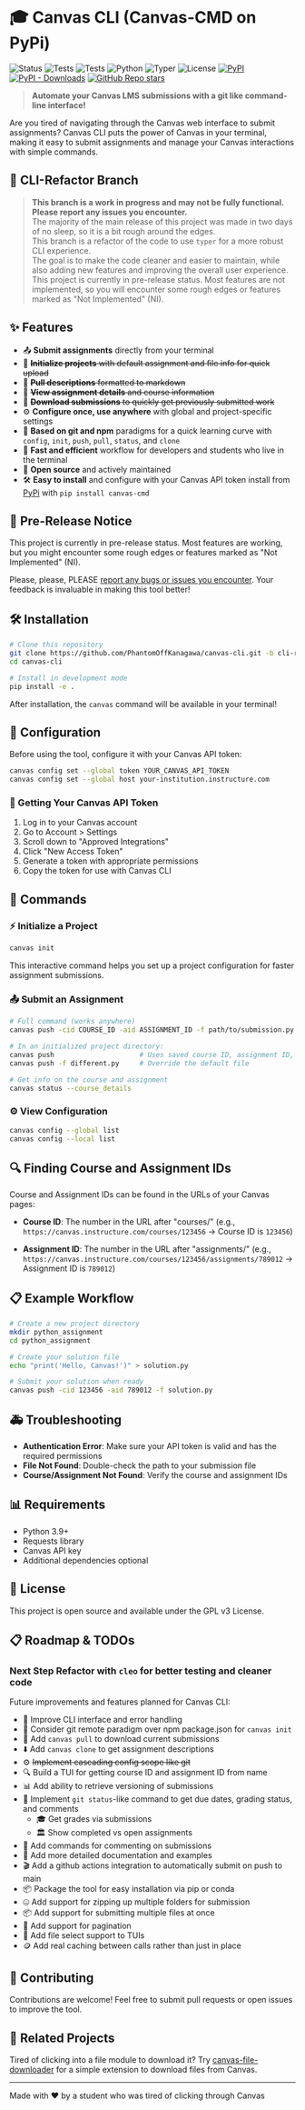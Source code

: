 # 🎓 Canvas CLI (Canvas-CMD on PyPi)

![Status](https://img.shields.io/badge/Status-Pre--Release-yellow?style=for-the-badge&logo=github)
![Tests](https://img.shields.io/github/actions/workflow/status/PhantomOffKanagawa/canvas-cli/run-tests.yml?style=for-the-badge&branch=main&label=Main&logo=pytest)
![Tests](https://img.shields.io/github/actions/workflow/status/PhantomOffKanagawa/canvas-cli/run-tests.yml?style=for-the-badge&logo=pytest)
![Python](https://img.shields.io/badge/Python-3.6+-blue?style=for-the-badge&logo=python)
![Typer](https://img.shields.io/badge/Typer-black.svg?style=for-the-badge&logo=FastAPI&logoColor=000000&labelColor=e6e6e6)
![License](https://img.shields.io/badge/License-GPLv3-green?style=for-the-badge)
[![PyPI](https://img.shields.io/pypi/v/canvas-cmd?style=for-the-badge&logo=pypi)](https://pypi.org/project/canvas-cmd/)
[![PyPI - Downloads](https://img.shields.io/pypi/dm/canvas-cmd?style=for-the-badge&logo=pypi)](https://pypi.org/project/canvas-cmd/)
[![GitHub Repo stars](https://img.shields.io/github/stars/PhantomOffKanagawa/canvas-cli?style=for-the-badge&logo=github)](https://github.com/PhantomOffKanagawa/canvas-cli)

> **Automate your Canvas LMS submissions with a git like command-line interface!**

Are you tired of navigating through the Canvas web interface to submit assignments? Canvas CLI puts the power of Canvas in your terminal, making it easy to submit assignments and manage your Canvas interactions with simple commands.

## 🌿 CLI-Refactor Branch
> **This branch is a work in progress and may not be fully functional.** \
> **Please report any issues you encounter.** \
> The majority of the main release of this project was made in two days of no sleep, so it is a bit rough around the edges. \
> This branch is a refactor of the code to use `typer` for a more robust CLI experience. \
> The goal is to make the code cleaner and easier to maintain, while also adding new features and improving the overall user experience. \
> This project is currently in pre-release status. Most features are not implemented, so you will encounter some rough edges or features marked as "Not Implemented" (NI).

## ✨ Features

- 📤 **Submit assignments** directly from your terminal
- 🔄 ~~**Initialize projects** with default assignment and file info for quick upload~~
- 🔽 ~~**Pull descriptions** formatted to markdown~~
- 📜 ~~**View assignment details** and course information~~
- 📂 ~~**Download submissions** to quickly get previously submitted work~~
- ⚙️ **Configure once, use anywhere** with global and project-specific settings
- 🔗 **Based on git and npm** paradigms for a quick learning curve with `config`, `init`, `push`, `pull`, `status`, and `clone`
- 🚀 **Fast and efficient** workflow for developers and students who live in the terminal
- 📜 **Open source** and actively maintained
- 🛠️ **Easy to install** and configure with your Canvas API token install from [PyPi](https://pypi.org/project/canvas-cmd/) with `pip install canvas-cmd`

## 🚨 Pre-Release Notice

This project is currently in pre-release status. Most features are working, but you might encounter some rough edges or features marked as "Not Implemented" (NI).

Please, please, PLEASE [report any bugs or issues you encounter](https://github.com/PhantomOffKanagawa/canvas-cli/issues). Your feedback is invaluable in making this tool better!

## 🛠️ Installation

```bash
# Clone this repository
git clone https://github.com/PhantomOffKanagawa/canvas-cli.git -b cli-refactor
cd canvas-cli

# Install in development mode
pip install -e .
```

After installation, the `canvas` command will be available in your terminal!

## 🔧 Configuration

Before using the tool, configure it with your Canvas API token:

```bash
canvas config set --global token YOUR_CANVAS_API_TOKEN
canvas config set --global host your-institution.instructure.com
```

### 🔑 Getting Your Canvas API Token

1. Log in to your Canvas account
2. Go to Account > Settings
3. Scroll down to "Approved Integrations"
4. Click "New Access Token"
5. Generate a token with appropriate permissions
6. Copy the token for use with Canvas CLI

## 📝 Commands

### ⚡ Initialize a Project

```bash
canvas init
```

This interactive command helps you set up a project configuration for faster assignment submissions.

### 📤 Submit an Assignment

```bash
# Full command (works anywhere)
canvas push -cid COURSE_ID -aid ASSIGNMENT_ID -f path/to/submission.py

# In an initialized project directory:
canvas push                     # Uses saved course ID, assignment ID, and file
canvas push -f different.py     # Override the default file

# Get info on the course and assignment
canvas status --course_details
```

### ⚙️ View Configuration

```bash
canvas config --global list
canvas config --local list
```

## 🔍 Finding Course and Assignment IDs

Course and Assignment IDs can be found in the URLs of your Canvas pages:

- **Course ID**: The number in the URL after "courses/" 
  (e.g., `https://canvas.instructure.com/courses/123456` → Course ID is `123456`)
  
- **Assignment ID**: The number in the URL after "assignments/" 
  (e.g., `https://canvas.instructure.com/courses/123456/assignments/789012` → Assignment ID is `789012`)

## 📋 Example Workflow

```bash
# Create a new project directory
mkdir python_assignment
cd python_assignment

# Create your solution file
echo "print('Hello, Canvas!')" > solution.py

# Submit your solution when ready
canvas push -cid 123456 -aid 789012 -f solution.py
```

## 🚑 Troubleshooting

- **Authentication Error**: Make sure your API token is valid and has the required permissions
- **File Not Found**: Double-check the path to your submission file
- **Course/Assignment Not Found**: Verify the course and assignment IDs

## 📊 Requirements

- Python 3.9+
- Requests library
- Canvas API key
- Additional dependencies optional

## 📜 License

This project is open source and available under the GPL v3 License.

## 📋 Roadmap & TODOs

### Next Step Refactor with `cleo` for better testing and cleaner code

Future improvements and features planned for Canvas CLI:

- 🎨 Improve CLI interface and error handling
- 🔄 Consider git remote paradigm over npm package.json for `canvas init`
- 💬 Add `canvas pull` to download current submissions
- ⬇️ Add `canvas clone` to get assignment descriptions
- ⚙️ ~~Implement cascading config scope like git~~
- 🔍 Build a TUI for getting course ID and assignment ID from name
- 📊 Add ability to retrieve versioning of submissions
- 📅 Implement `git status`-like command to get due dates, grading status, and comments
    - 🎓 Get grades via submissions
    - 🏛️ Show completed vs open assignments
- 💬 Add commands for commenting on submissions
- 📜 Add more detailed documentation and examples
- 🎬 Add a github actions integration to automatically submit on push to main
- 📦 Package the tool for easy installation via pip or conda
- 🤐 Add support for zipping up multiple folders for submission
- 📦 Add support for submitting multiple files at once
- 📃 Add support for pagination
- 📂 Add file select support to TUIs
- 🪙 Add real caching between calls rather than just in place

## 🤝 Contributing

Contributions are welcome! Feel free to submit pull requests or open issues to improve the tool.

## 🔗 Related Projects

Tired of clicking into a file module to download it? Try [canvas-file-downloader](https://github.com/PhantomOffKanagawa/canvas-file-downloader) for a simple extension to download files from Canvas.

---

Made with ❤️ by a student who was tired of clicking through Canvas
